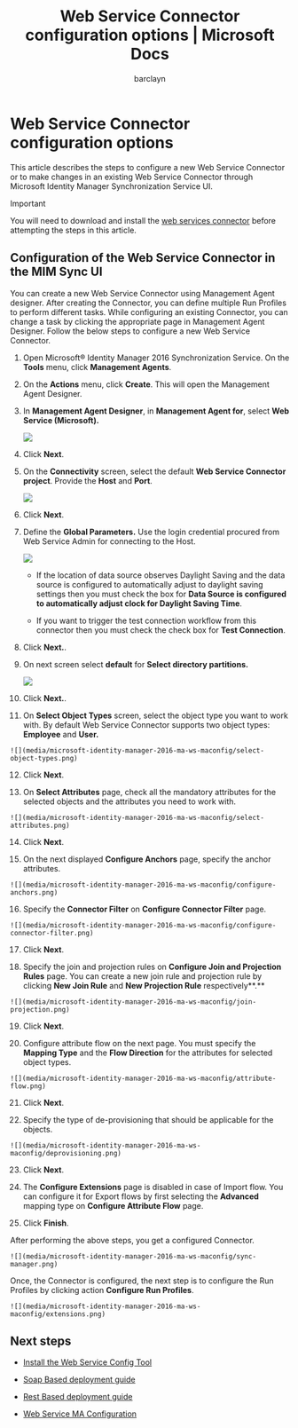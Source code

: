 ﻿---
# required metadata

title: Web Service Connector configuration options | Microsoft Docs
description: This article covers the steps required to install the web service configuration tool
keywords:
author: barclayn
ms.author: barclayn
manager: mbaldwin
ms.date: 11/28/2017
ms.topic: get-started-article
ms.service: microsoft-identity-manager
ms.technology: security
ms.assetid: 
---

# Web Service Connector configuration options
This article describes the steps to configure a new Web Service Connector or to make changes in an existing Web Service Connector through Microsoft Identity Manager Synchronization Service UI. 
>[!IMPORTANT]
You will need to download and install the [web services connector](https://www.microsoft.com/download/details.aspx?id=51495) before attempting the steps in this article.

## Configuration of the Web Service Connector in the MIM Sync UI

You can create a new Web Service Connector using Management Agent designer. After creating the Connector, you can define multiple Run Profiles to perform different tasks. While configuring an existing Connector, you can change a task by clicking the appropriate page in Management Agent Designer. Follow the below steps to configure a new Web Service Connector.

1.  Open Microsoft® Identity Manager 2016 Synchronization Service. On the **Tools** menu, click **Management Agents**.

2.  On the **Actions** menu, click **Create**. This will open the Management Agent Designer.

3.  In **Management Agent Designer**, in **Management Agent for**, select **Web Service (Microsoft).**

    ![](media/microsoft-identity-manager-2016-ma-ws-maconfig/create-ma.png)

4. Click **Next**.

5.  On the **Connectivity** screen, select the default **Web Service Connector project**. Provide the **Host** and **Port**.

    ![](media/microsoft-identity-manager-2016-ma-ws-maconfig/create-ma-connectivity.png)

6. Click **Next**.

7.  Define the **Global Parameters.** Use the login credential procured from Web Service Admin for connecting to the Host. 

    ![](media/microsoft-identity-manager-2016-ma-ws-maconfig/create-ma-global-parameters.png)

    -   If the location of data source  observes Daylight Saving and the data source is configured to automatically adjust to daylight saving settings then you must check the box for **Data Source is configured to automatically adjust clock for Daylight Saving Time**.

    -   If you want to trigger the test connection workflow from this connector then you must check the check box for **Test Connection**.

8. Click **Next.**.

9.  On next screen select **default** for **Select directory partitions.**

    ![](media/microsoft-identity-manager-2016-ma-ws-maconfig/create-ma-partitions.png)

10. Click **Next.**.

11.  On **Select Object Types** screen, select the object type you want to work with. By default Web Service Connector supports two object types:
    **Employee** and **User.**

    ![](media/microsoft-identity-manager-2016-ma-ws-maconfig/select-object-types.png)

12.   Click **Next**.

13.  On **Select Attributes** page, check all the mandatory attributes for the selected objects and the attributes you need to work with.

    ![](media/microsoft-identity-manager-2016-ma-ws-maconfig/select-attributes.png)

14.   Click **Next**.

15.  On the next displayed **Configure Anchors** page, specify the anchor attributes.

    ![](media/microsoft-identity-manager-2016-ma-ws-maconfig/configure-anchors.png)

16.  Specify the **Connector Filter** on **Configure Connector Filter** page.

    ![](media/microsoft-identity-manager-2016-ma-ws-maconfig/configure-connector-filter.png)

17.   Click **Next**.

18.  Specify the join and projection rules on **Configure Join and Projection Rules** page. You can create a new join rule and projection rule by clicking **New Join Rule** and **New Projection Rule** respectively**.**

    ![](media/microsoft-identity-manager-2016-ma-ws-maconfig/join-projection.png)

19. Click **Next**.

20.  Configure attribute flow on the next page. You must specify the **Mapping Type** and the **Flow Direction** for the attributes for selected object types.

    ![](media/microsoft-identity-manager-2016-ma-ws-maconfig/attribute-flow.png)

21. Click **Next**.

22.  Specify the type of de-provisioning that should be applicable for the objects.

    ![](media/microsoft-identity-manager-2016-ma-ws-maconfig/deprovisioning.png)

23.   Click **Next**.

24.  The **Configure Extensions** page is disabled in case of Import flow. You can configure it for Export flows by first selecting the **Advanced** mapping type on **Configure Attribute Flow** page.

25. Click **Finish**.

After performing the above steps, you get a configured Connector.


    ![](media/microsoft-identity-manager-2016-ma-ws-maconfig/sync-manager.png)

Once, the Connector is configured, the next step is to configure the Run Profiles by clicking action **Configure Run Profiles**.

    ![](media/microsoft-identity-manager-2016-ma-ws-maconfig/extensions.png)

## Next steps

-  [Install the Web Service Config Tool](microsoft-identity-manager-2016-ma-ws-install.md)

-  [Soap Based deployment guide](microsoft-identity-manager-2016-ma-ws-soap.md)

-  [Rest Based deployment guide](microsoft-identity-manager-2016-ma-ws-restgeneric.md)

-  [Web Service MA Configuration](microsoft-identity-manager-2016-ma-ws-restgeneric.md)

